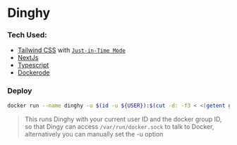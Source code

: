 # Dinghy

### Tech Used:
- [Tailwind CSS](https://tailwindcss.com/) with [`Just-in-Time Mode`](https://tailwindcss.com/docs/just-in-time-mode)
- [NextJs](https://nextjs.org/)
- [Typescript](https://typescriptlang.org)
- [Dockerode](https://github.com/apocas/dockerode)

### Deploy

```bash
docker run --name dinghy -u $(id -u ${USER}):$(cut -d: -f3 < <(getent group docker)) -p 9002:3000 -v /var/run/docker.sock:/var/run/docker.sock --restart unless-stopped -d  marcjmiller/dinghy:latest
```
> This runs Dinghy with your current user ID and the docker group ID, so that Dingy can access `/var/run/docker.sock` to talk to Docker, alternatively you can manually set the -u option

